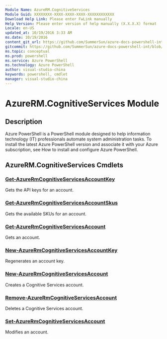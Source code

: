 ```yaml
---
Module Name: AzureRM.CognitiveServices
Module Guid: XXXXXXXX-XXXX-XXXX-XXXX-XXXXXXXXXXXX
Download Help Link: Please enter FwLink manually
Help Version: Please enter version of help manually (X.X.X.X) format
Locale: en-US
updated_at: 10/19/2016 3:33 AM
ms.date: 10/19/2016
content_git_url: https://github.com/SummerSun/azure-docs-powershell-int/blob/master/azureps-cmdlets-docs/ResourceManager/AzureRM.CognitiveServices/v0.1.3/AzureRM.CognitiveServices.md
gitcommit: https://github.com/SummerSun/azure-docs-powershell-int/blob/c0d1e448da01261236e9ece01ca5c2a98effbf31/azureps-cmdlets-docs/ResourceManager/AzureRM.CognitiveServices/v0.1.3/AzureRM.CognitiveServices.md
ms.topic: conceptual
ms.prod: powershell
ms.service: Azure PowerShell
ms.technology: Azure PowerShell
author: visual-studio-china
keywords: powershell, cmdlet
manager: visual-studio-china
---
```


# AzureRM.CognitiveServices Module
## Description
Azure PowerShell is a PowerShell module designed to help information technology (IT) professionals automate system administration tasks. To install the latest Azure PowerShell version and associate it with your Azure subscription, see How to install and configure Azure PowerShell.

## AzureRM.CognitiveServices Cmdlets
### [Get-AzureRmCognitiveServicesAccountKey](.\Get-AzureRmCognitiveServicesAccountKey.md)
Gets the API keys for an account.


### [Get-AzureRmCognitiveServicesAccountSkus](.\Get-AzureRmCognitiveServicesAccountSkus.md)
Gets the available SKUs for an account.


### [Get-AzureRmCognitiveServicesAccount](.\Get-AzureRmCognitiveServicesAccount.md)
Gets an account.


### [New-AzureRmCognitiveServicesAccountKey](.\New-AzureRmCognitiveServicesAccountKey.md)
Regenerates an account key.


### [New-AzureRmCognitiveServicesAccount](.\New-AzureRmCognitiveServicesAccount.md)
Creates a Cognitive Services account.


### [Remove-AzureRmCognitiveServicesAccount](.\Remove-AzureRmCognitiveServicesAccount.md)
Deletes a Cognitive Services account.


### [Set-AzureRmCognitiveServicesAccount](.\Set-AzureRmCognitiveServicesAccount.md)
Modifies an account.




